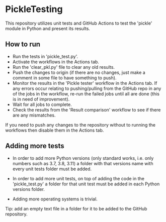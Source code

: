# PickleTesting

This repository utilizes unit tests and GitHub Actions to test the 'pickle' module in Python and present its results.

## How to run

- Run the tests in 'pickle_test.py'.
- Activate the workflows in the Actions tab.
- Run the 'clear_pkl.py' file to clear any old results.
- Push the changes to origin (if there are no changes, just make a comment in some file to have something to push).
- Monitor the results in the 'Pickle tester' workflow in the Actions tab. If any errors occur relating to pushing/pulling from the GitHub repo in any of the jobs in the workflow, re-run the failed jobs until all are done (this is in need of improvement).
- Wait for all jobs to complete.
- Check the results from the 'Result comparison' workflow to see if there are any mismatches.

If you need to push any changes to the repository without to running the workflows then disable them in the Actions tab.

## Adding more tests

- In order to add more Python versions (only standard works, i.e. only numbers such as 3.7, 3.8, 3.11) a folder with that versions name with every unit tests folder must be added.

- In order to add more unit tests, on top of adding the code in the 'pickle_test.py' a folder for that unit test must be added in each Python versions folder.

- Adding more operating systems is trivial.

Tip: add an empty text file in a folder for it to be added to the GitHub repository.